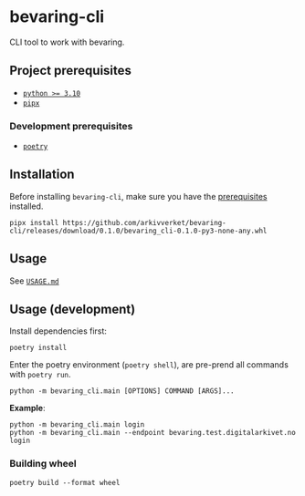 # bevaring-cli

CLI tool to work with bevaring.

## Project prerequisites

- [`python >= 3.10`](https://www.python.org/downloads/)
- [`pipx`](https://pypa.github.io/pipx/installation/)

### Development prerequisites

- [`poetry`](https://python-poetry.org/docs/)

## Installation

Before installing `bevaring-cli`, make sure you have the [prerequisites](#project-prerequisites) installed.

```shell
pipx install https://github.com/arkivverket/bevaring-cli/releases/download/0.1.0/bevaring_cli-0.1.0-py3-none-any.whl
```

## Usage

See [`USAGE.md`](USAGE.md)

## Usage (development)

Install dependencies first:
```shell
poetry install
```

Enter the poetry environment (`poetry shell`), are pre-prend all commands with `poetry run`.

```shell
python -m bevaring_cli.main [OPTIONS] COMMAND [ARGS]...
```

**Example**:

```shell
python -m bevaring_cli.main login
python -m bevaring_cli.main --endpoint bevaring.test.digitalarkivet.no login
```

### Building wheel

```shell
poetry build --format wheel
```
